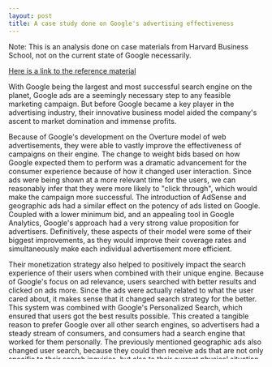 ```yaml
---
layout: post
title: A case study done on Google's advertising effectiveness
---
```


Note: This is an analysis done on case materials from Harvard Business School, not on the current state of Google necessarily.

[Here is a link to the reference material](https://hbsp.harvard.edu/tu/9cd37470 "Case Study Link")

With Google being the largest and most successful search engine on the planet, Google ads are a seemingly necessary step to any feasible marketing campaign. But before Google became a key player in the advertising industry, their innovative business model aided the company's ascent to market domination and immense profits. 

Because of Google's development on the Overture model of web advertisements, they were able to vastly improve the effectiveness of campaigns on their engine. The change to weight bids based on how Google expected them to perform was a dramatic advancement for the consumer experience because of how it changed user interaction. Since ads were being shown at a more relevant time for the users, we can reasonably infer that they were more likely to "click through", which would make the campaign more successful. The introduction of AdSense and geographic ads had a similar effect on the potency of ads listed on Google. Coupled with a lower minimum bid, and an appealing tool in Google Analytics, Google's approach had a very strong value proposition for advertisers. Definitively, these aspects of their model were some of their biggest improvements, as they would improve their coverage rates and simultaneously make each individual advertisement more efficient. 

Their monetization strategy also helped to positively impact the search experience of their users when combined with their unique engine. Because of Google's focus on ad relevance, users searched with better results and clicked on ads more. Since the ads were actually related to what the user cared about, it makes sense that it changed search strategy for the better. This system was combined with Google's Personalized Search, which ensured that users got the best results possible. This created a tangible reason to prefer Google over all other search engines, so advertisers had a steady stream of consumers, and consumers had a search engine that worked for them personally. The previously mentioned geographic ads also changed user search, because they could then receive ads that are not only specific to their search inquiries, but also to their current physical situation. 

Because of the search optimization for the user and advertiser, Google became immensely successful in their market. Users were attracted to Google's platform for the engine, and advertisers were attracted for the user base and the tools to improve their campaign effectiveness. Google created a clear value proposition for both kinds of their consumers, and their market majority meant that the revenue stream would not slow down anytime soon. Google only became more desirable to advertisers as more users flocked to their search engine, meaning that their monetization strategy would entrench many different and solid sources of capital. 

In terms of profitability, the nature of their system was naturally inexpensive. Only AdSense ads had revenue splits, and their previously mentioned amazing coverage rates, click-through rates, and cost-per-click meant that Google ads were astonishingly effective at creating profit. Outside of AdSense and paying Google employees, ads essentially cost nothing for Google to run. They had a large user-base that saw lots of relevant ads, which cost Google very little, while also having high conversion rates. For each of the four main ways that paid-listers generate revenue, Google was able to blow the standard out of the water. Since Google was charging per click on ads, they had a vested interest in the success of the campaigns. With the introduction of aforementioned Google Analytics, Google was able to increase its profits every time an advertiser did as well. Because of the numerous resources that Google provided and how the engine functioned, Google's business model would be profitable as long as capitalism propelled advertisers to make sales. 

Overall, Google was able to take the established strategy of charging per-click, and create their own version of it that satisfied consumer and advertiser needs while simultaneously benefitting off the success of the exchange it facilitated. Its low maintenance costs, extremely secure revenue streams, and appealing business model established them in their market and ensured their prosperity. Google's success depended upon the superb business skills of their leaders, and an ever-increasing demand for search engine services, that resulted in one of the most successful companies in history.

